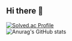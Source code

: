 ## Hi there 👋
[![Solved.ac Profile](http://mazassumnida.wtf/api/v2/generate_badge?boj=jiwoo5312)](https://solved.ac/jiwoo5312/)   
![Anurag's GitHub stats](https://github-readme-stats.vercel.app/api?username=wata548&show_icons=true&theme=transparent)
